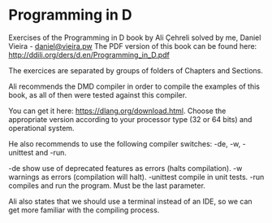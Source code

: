 # Programming in D

Exercises of the Programming in D book by Ali Çehreli solved by me, Daniel Vieira - daniel@vieira.pw
The PDF version of this book can be found here: http://ddili.org/ders/d.en/Programming_in_D.pdf

The exercices are separated by groups of folders of Chapters and Sections.

Ali recommends the DMD compiler in order to compile the examples of this book, as all of then were tested against this compiler.

You can get it here: https://dlang.org/download.html. Choose the appropriate version according to your processor type (32 or 64 bits) and operational system.

He also recommends to use the following compiler switches: -de, -w, -unittest and -run.

-de show use of deprecated features as errors (halts compilation).
-w warnings as errors (compilation will halt).
-unittest compile in unit tests.
-run compiles and run the program. Must be the last parameter.

Ali also states that we should use a terminal instead of an IDE, so we can get more familiar with the compiling process.
